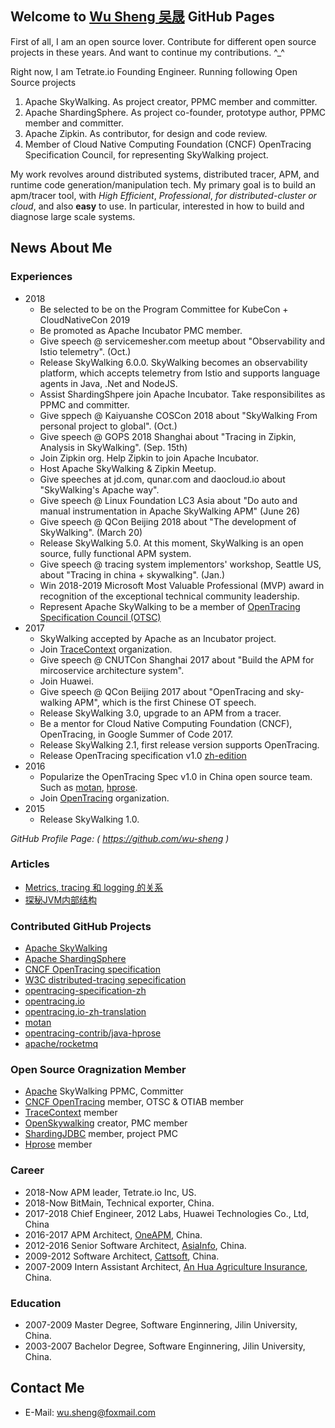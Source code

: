 ## Welcome to [Wu Sheng 吴晟](https://github.com/wu-sheng) GitHub Pages

First of all, I am an open source lover. Contribute for different open source projects in these years. And want to continue my contributions. ^_^

Right now, I am Tetrate.io Founding Engineer. Running following Open Source projects
1. Apache SkyWalking. As project creator, PPMC member and committer. 
1. Apache ShardingSphere. As project co-founder, prototype author, PPMC member and committer.
1. Apache Zipkin. As contributor, for design and code review.
1. Member of Cloud Native Computing Foundation (CNCF) OpenTracing Specification Council, for representing SkyWalking project.

My work revolves around distributed systems, distributed tracer, APM, and runtime code generation/manipulation tech. My primary goal is to build an apm/tracer tool, with _High Efficient_, _Professional_, _for distributed-cluster or cloud_, and also **easy** to use. In particular, interested in how to build and diagnose large scale systems.

## News About Me

### Experiences

- 2018
  - Be selected to be on the Program Committee for KubeCon + CloudNativeCon 2019
  - Be promoted as Apache Incubator PMC member.
  - Give speech @ servicemesher.com meetup about "Observability and Istio telemetry". (Oct.)
  - Release SkyWalking 6.0.0. SkyWalking becomes an observability platform, which accepts telemetry from Istio and supports language agents in Java, .Net and NodeJS.
  - Assist ShardingShpere join Apache Incubator. Take responsibilites as PPMC and committer.
  - Give sppech @ Kaiyuanshe COSCon 2018 about "SkyWalking From personal project to global". (Oct.)
  - Give speech @ GOPS 2018 Shanghai about "Tracing in Zipkin, Analysis in SkyWalking". (Sep. 15th)
  - Join Zipkin org. Help Zipkin to join Apache Incubator.
  - Host Apache SkyWalking & Zipkin Meetup.
  - Give speeches at jd.com, qunar.com and daocloud.io about "SkyWalking's Apache way".
  - Give speech @ Linux Foundation LC3 Asia about "Do auto and manual instrumentation in Apache SkyWalking APM" (June 26)
  - Give speech @ QCon Beijing 2018 about "The development of SkyWalking". (March 20)
  - Release SkyWalking 5.0. At this moment, SkyWalking is an open source, fully functional APM system.
  - Give speech @ tracing system implementors' workshop, Seattle US, about "Tracing in china + skywalking". (Jan.)
  - Win 2018-2019 Microsoft Most Valuable Professional (MVP) award in recognition of the exceptional technical community leadership. 
  - Represent Apache SkyWalking to be a member of [OpenTracing Specification Council (OTSC)](https://github.com/opentracing/specification/blob/master/project_organization.md#opentracing-specification-council-otsc)
- 2017
  - SkyWalking accepted by Apache as an Incubator project.
  - Join [TraceContext](https://github.com/TraceContext) organization.
  - Give speech @ CNUTCon Shanghai 2017 about "Build the APM for mircoservice architecture system".
  - Join Huawei.
  - Give speech @ QCon Beijing 2017 about "OpenTracing and sky-walking APM", which is the first Chinese OT speech.
  - Release SkyWalking 3.0, upgrade to an APM from a tracer.
  - Be a mentor for Cloud Native Computing Foundation (CNCF), OpenTracing, in Google Summer of Code 2017.
  - Release SkyWalking 2.1, first release version supports OpenTracing.
  - Release OpenTracing specification v1.0 [zh-edition](https://github.com/opentracing-contrib/opentracing-specification-zh)
- 2016
  - Popularize the OpenTracing Spec v1.0 in China open source team. Such as [motan](https://github.com/weibocom/motan), [hprose](https://github.com/hprose).
  - Join [OpenTracing](http://opentracing.io) organization.
- 2015
  - Release SkyWalking 1.0.

_GitHub Profile Page: ( https://github.com/wu-sheng )_

### Articles
* [Metrics, tracing 和 logging 的关系](https://wu-sheng.github.io/me/articles/metrics-tracing-and-logging)
* [探秘JVM内部结构](https://wu-sheng.github.io/me/articles/JVMInternals)

### Contributed GitHub Projects
* [Apache SkyWalking](https://github.com/apache/incubator-skywalking)
* [Apache ShardingSphere](https://github.com/shardingjdbc/sharding-sphere)
* [CNCF OpenTracing specification](https://github.com/opentracing/specification)
* [W3C distributed-tracing sepecification](https://github.com/w3c/distributed-tracing)
* [opentracing-specification-zh](https://github.com/opentracing-contrib/opentracing-specification-zh)
* [opentracing.io](http://opentracing.io/)
* [opentracing.io-zh-translation](https://github.com/wu-sheng/opentracing.io-translation/tree/translation/chn/201611)
* [motan](https://github.com/weibocom/motan)
* [opentracing-contrib/java-hprose](https://github.com/opentracing-contrib/java-hprose)
* [apache/rocketmq](https://github.com/apache/rocketmq)

### Open Source Oragnization Member
* [Apache](http://www.apache.org/) SkyWalking PPMC, Committer
* [CNCF OpenTracing](https://github.com/opentracing) member, OTSC & OTIAB member
* [TraceContext](https://github.com/TraceContext) member
* [OpenSkywalking](https://github.com/OpenSkywalking) creator, PMC member
* [ShardingJDBC](https://github.com/shardingjdbc) member, project PMC
* [Hprose](https://github.com/hprose) member

### Career
* 2018-Now  APM leader, Tetrate.io Inc, US.
* 2018-Now  BitMain, Technical exporter, China.
* 2017-2018 Chief Engineer, 2012 Labs, Huawei Technologies Co., Ltd, China
* 2016-2017 APM Architect, [OneAPM](http://www.oneapm.com), China.
* 2012-2016 Senior Software Architect, [AsiaInfo](http://www.asiainfo.com), China.
* 2009-2012 Software Architect, [Cattsoft](http://www.cattsoft.com), China.
* 2007-2009 Intern Assistant Architect, [An Hua Agriculture Insurance](http://www.ahic.com.cn), China.

### Education
* 2007-2009 Master Degree, Software Enginnering, Jilin University, China.
* 2003-2007 Bachelor Degree, Software Enginnering, Jilin University, China.

## Contact Me
* E-Mail: wu.sheng@foxmail.com
